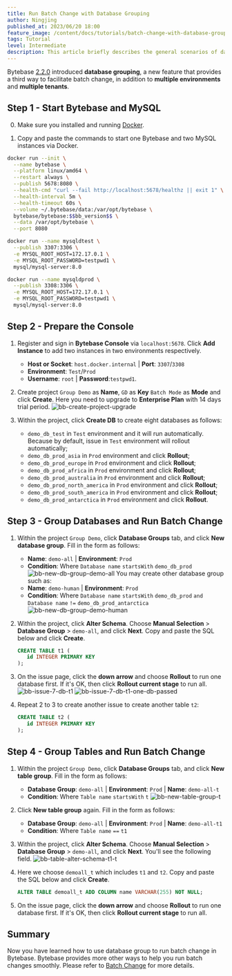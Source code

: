 ```yaml
---
title: Run Batch Change with Database Grouping
author: Ningjing
published_at: 2023/06/20 18:00
feature_image: /content/docs/tutorials/batch-change-with-database-group/batch-change-group-banner.webp
tags: Tutorial
level: Intermediate
description: This article briefly describes the general scenarios of database schema synchronization and how to use this feature smoothly in Bytebase with pure UI operations.
---
```


Bytebase [2.2.0](/changelog/bytebase-2-2-0/) introduced **database grouping**, a new feature that provides a third way to facilitate batch change, in addition to **multiple environments** and **multiple tenants**.

## Step 1 - Start Bytebase and MySQL

0. Make sure you installed and running [Docker](https://www.docker.com/).

1. Copy and paste the commands to start one Bytebase and two MySQL instances via Docker.

```bash
docker run --init \
  --name bytebase \
  --platform linux/amd64 \
  --restart always \
  --publish 5678:8080 \
  --health-cmd "curl --fail http://localhost:5678/healthz || exit 1" \
  --health-interval 5m \
  --health-timeout 60s \
  --volume ~/.bytebase/data:/var/opt/bytebase \
  bytebase/bytebase:$$bb_version$$ \
  --data /var/opt/bytebase \
  --port 8080
```

```bash
docker run --name mysqldtest \
  --publish 3307:3306 \
  -e MYSQL_ROOT_HOST=172.17.0.1 \
  -e MYSQL_ROOT_PASSWORD=testpwd1 \
  mysql/mysql-server:8.0
```

```bash
docker run --name mysqldprod \
  --publish 3308:3306 \
  -e MYSQL_ROOT_HOST=172.17.0.1 \
  -e MYSQL_ROOT_PASSWORD=testpwd1 \
  mysql/mysql-server:8.0
```

## Step 2 - Prepare the Console
1. Register and sign in **Bytebase Console** via `localhost:5678`. Click **Add Instance** to add two instances in two environments respectively.

   - **Host or Socket**: `host.docker.internal` | **Port**: `3307`/`3308`
   - **Environment**: `Test`/`Prod`
   - **Username**: `root` | **Password**:`testpwd1`.

2. Create project `Group Demo` as **Name**, `GD` as **Key** `Batch Mode` as **Mode** and click **Create**. Here you need to upgrade to **Enterprise Plan** with 14 days trial period.
   ![bb-create-project-upgrade](/content/docs/tutorials/batch-change-with-database-group/bb-create-project-upgrade.webp)

3. Within the project, click **Create DB** to create eight databases as follows:
   - `demo_db_test` in `Test` environment and it will run automatically. Because by default, issue in `Test` environment will rollout automatically;
   - `demo_db_prod_asia` in `Prod` environment and click **Rollout**;
   - `demo_db_prod_europe` in `Prod` environment and click **Rollout**;
   - `demo_db_prod_africa` in `Prod` environment and click **Rollout**;
   - `demo_db_prod_australia` in `Prod` environment and click **Rollout**;
   - `demo_db_prod_north_america` in `Prod` environment and click **Rollout**;
   - `demo_db_prod_south_america` in `Prod` environment and click **Rollout**;
   - `demo_db_prod_antarctica` in `Prod` environment and click **Rollout**.

## Step 3 - Group Databases and Run Batch Change

1. Within the project `Group Demo`, click **Database Groups** tab, and click **New database group**. Fill in the form as follows:
   - **Name**: `demo-all` | **Environment**: `Prod`
   - **Condition**: Where `Database name` `startsWith` `demo_db_prod`
   ![bb-new-db-group-demo-all](/content/docs/tutorials/batch-change-with-database-group/bb-new-db-group-demo-all.webp)
   You may create other database group such as:
   - **Name**: `demo-human` | **Environment**: `Prod`
   - **Condition**: Where `Database name` `startsWith` `demo_db_prod`
               `and` `Database name` `!=` `demo_db_prod_antarctica`
   ![bb-new-db-group-demo-human](/content/docs/tutorials/batch-change-with-database-group/bb-new-db-group-demo-human.webp)

2. Within the project, click **Alter Schema**. Choose **Manual Selection** > **Database Group** > `demo-all`, and click **Next**. Copy and paste the SQL below and click **Create**.
   ```sql
   CREATE TABLE t1 (
      id INTEGER PRIMARY KEY
   );
   ```

3. On the issue page, click the **down arrow** and choose **Rollout** to run one database first. If it's OK, then click **Rollout current stage** to run all.
![bb-issue-7-db-t1](/content/docs/tutorials/batch-change-with-database-group/bb-issue-7-db-t1.webp)
![bb-issue-7-db-t1-one-db-passed](/content/docs/tutorials/batch-change-with-database-group/bb-issue--7-db-t1-one-db-passed.webp)

4. Repeat 2 to 3 to create another issue to create another table `t2`:
   ```sql
   CREATE TABLE t2 (
      id INTEGER PRIMARY KEY
   );
   ```

## Step 4 - Group Tables and Run Batch Change

1. Within the project `Group Demo`, click **Database Groups** tab, and click **New table group**. Fill in the form as follows:
   - **Database Group**: `demo-all` | **Environment**: `Prod` | **Name**: `demo-all-t`
   - **Condition**: Where `Table name` `startsWith` `t`
   ![bb-new-table-group-t](/content/docs/tutorials/batch-change-with-database-group/bb-new-table-group-t.webp)

2. Click **New table group** again. Fill in the form as follows:
   - **Database Group**: `demo-all` | **Environment**: `Prod` | **Name**: `demo-all-t1`
   - **Condition**: Where `Table name` `==` `t1`

3. Within the project, click **Alter Schema**. Choose **Manual Selection** > **Database Group** > `demo-all`, and click **Next**. You'll see the following field.
![bb-table-alter-schema-t1-t](/content/docs/tutorials/batch-change-with-database-group/bb-table-alter-schema-t1-t.webp)

4. Here we choose `demoall_t` which includes `t1` and `t2`. Copy and paste the SQL below and click **Create**. 
   ```sql
   ALTER TABLE demoall_t ADD COLUMN name VARCHAR(255) NOT NULL;
   ```

5. On the issue page, click the **down arrow** and choose **Rollout** to run one database first. If it's OK, then click **Rollout current stage** to run all.


## Summary
Now you have learned how to use database group to run batch change in Bytebase. Bytebase provides more other ways to help you run batch changes smoothly. Please refer to [Batch Change](/docs/change-database/batch-change/) for more details.